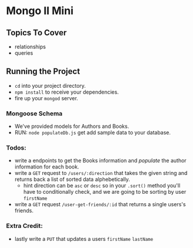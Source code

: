 # Mongo II Mini

## Topics To Cover

- relationships
- queries


## Running the Project

* `cd` into your project directory.
* `npm install` to receive your dependencies.
* fire up your `mongod` server.

### Mongoose Schema
* We've provided models for Authors and Books. 
* RUN: `node populateDb.js` get add sample data to your database.

### Todos:
* write a endpoints to get the Books information and _populate_ the author information for each book.
* write a `GET` request to `/users/:direction` that takes the given string and returns back a list of sorted data alphebetically.
  * hint direction can be `asc` or `desc` so in your `.sort()` method you'll have to conditionally check, and we are going to be sorting by user `firstName`
* write a `GET` request `/user-get-friends/:id` that returns a single users's friends.
### Extra Credit: 
* lastly write a `PUT` that updates a users `firstName` `lastName` 
